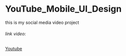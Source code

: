 # YouTube_Mobile_UI_Design

this is my social media video project


###### link video:
[Youtube](https://youtube.com/shorts/4QukrFyZNj0?feature=share)
